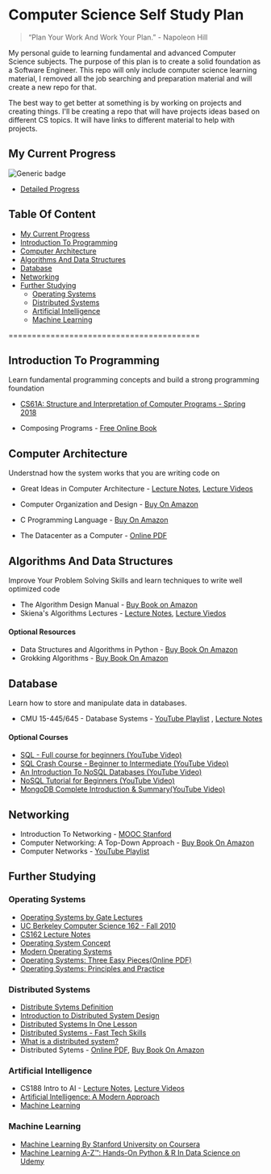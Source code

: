 Computer Science Self Study Plan
============

> “Plan Your Work And Work Your Plan.” - Napoleon Hill

My personal guide to learning fundamental and advanced Computer Science subjects.  The purpose of this plan is to create a solid foundation as a Software Engineer. This repo will only include computer science learning material, I removed all the job searching and preparation material and will create a new repo for that. 

The best way to get better at something is by working on projects and creating things. I'll be creating a repo that will have projects ideas based on different CS topics. It will have links to different material to help with projects. 

## My Current Progress
 ![Generic badge](https://img.shields.io/badge/Progress-00.00%25-32CD32.svg)

* [Detailed Progress](https://docs.google.com/spreadsheets/d/1vT6U4J7NTt8ixfy6xZinu9Vn06AeM1e2H5AJA0Ldgd4/edit?usp=sharing)

## Table Of Content

* [My Current Progress](#my-current-progress)
* [Introduction To Programming](#introduction-to-programming)
* [Computer Architecture](#computer-architecture)
* [Algorithms And Data Structures](#algorithms-and-data-structures)
* [Database](#database)
* [Networking](#networking)
* [Further Studying](#further-studying)
     + [Operating Systems](#operating-systems)
     + [Distributed Systems](#distributed-systems)
     + [Artificial Intelligence](#artificial-intelligence)
     + [Machine Learning](#machine-learning)

=========================================
## Introduction To Programming

Learn fundamental programming concepts and build a strong programming foundation

- [CS61A: Structure and Interpretation of Computer Programs - Spring 2018](https://bit.ly/2Kr1VJi)

- Composing Programs - [Free Online Book](http://composingprograms.com/)


## Computer Architecture

Understnad how the system works that you are writing code on

- Great Ideas in Computer Architecture - [Lecture Notes](http://inst.eecs.berkeley.edu/~cs61c/sp15/), [Lecture Videos](https://archive.org/details/ucberkeley-webcast-PL-XXv-cvA_iCl2-D-FS5mk0jFF6cYSJs_)

- Computer Organization and Design - [Buy On Amazon](https://www.amazon.com/Computer-Organization-Design-Fifth-Architecture/dp/0124077269?pldnSite=1)
- C Programming Language - [Buy On Amazon](https://www.amazon.com/Programming-Language-2nd-Brian-Kernighan/dp/0131103628/ref=sr_1_1?s=books&ie=UTF8&qid=1518908013&sr=1-1&keywords=c+programming+language)
- The Datacenter as a Computer - [Online PDF](http://inst.eecs.berkeley.edu/~cs61c/resources/WSCBarrosoHolzle.pdf)

## Algorithms And Data Structures

Improve Your Problem Solving Skills and learn techniques to write well optimized code

  - The Algorithm Design Manual - [Buy Book on Amazon](https://amzn.to/2MkzLRP)
  - Skiena's Algorithms Lectures - [Lecture Notes](https://bit.ly/2Miw0zL), [Lecture Viedos](https://bit.ly/2MKtf74)

  #### Optional Resources
  - Data Structures and Algorithms in Python - [Buy Book On Amazon](https://amzn.to/2LS9ga5)
  - Grokking Algorithms - [Buy Book On Amazon](https://amzn.to/2Ku6AKe)

## Database
Learn how to store and manipulate data in databases.

  - CMU 15-445/645 - Database Systems - [YouTube Playlist](https://www.youtube.com/playlist?list=PLSE8ODhjZXja3hgmuwhf89qboV1kOxMx7) , [Lecture Notes](https://15445.courses.cs.cmu.edu/fall2018/)

  #### Optional Courses
  - [SQL - Full course for beginners (YouTube Video)](https://www.youtube.com/watch?v=HXV3zeQKqGY)
  - [SQL Crash Course - Beginner to Intermediate (YouTube Video)](https://www.youtube.com/watch?v=nWeW3sCmD2k)
  - [An Introduction To NoSQL Databases (YouTube Video)](https://www.youtube.com/watch?v=uD3p_rZPBUQ)
  - [NoSQL Tutorial for Beginners (YouTube Video)](https://www.youtube.com/watch?v=2yQ9TGFpDuM)
  - [MongoDB Complete Introduction & Summary(YouTube Video)](https://www.youtube.com/watch?v=VELru-FCWDM)

## Networking

  - Introduction To Networking - [MOOC Stanford](https://stanford.io/1GXRYzS)
  - Computer Networking: A Top-Down Approach - [Buy Book On Amazon](https://amzn.to/2vju3Jz)
  - Computer Networks - [YouTube Playlist](https://m.youtube.com/playlist?list=PLEbnTDJUr_IegfoqO4iPnPYQui46QqT0j)


## Further Studying

### Operating Systems
   * [Operating Systems by Gate Lectures ](http://bit.ly/2BDbPGQ)
   * [UC Berkeley Computer Science 162 - Fall 2010](http://bit.ly/2BAAjAF)
   * [CS162 Lecture Notes](http://bit.ly/2HtvtWn)
   * [Operating System Concept](http://amzn.to/2EOJFuB)
   * [Modern Operating Systems](http://amzn.to/2CvAERS)
   * [Operating Systems: Three Easy Pieces(Online PDF)](http://pages.cs.wisc.edu/~remzi/OSTEP/)
   * [Operating Systems: Principles and Practice](http://amzn.to/2ommQEq)

### Distributed Systems    
   * [Distribute Sytems Definition](https://m.youtube.com/watch?v=nH9uwoyczFc)
   * [Introduction to Distributed System Design](http://bit.ly/13KaEko)
   * [Distributed Systems In One Lesson](http://bit.ly/2sJA3MU)
   * [Distributed Systems - Fast Tech Skills](http://bit.ly/2EDAwBw)
   * [What is a distributed system?](http://bit.ly/2EDP5ZX)
   * Distributed Sytems - [Online PDF](http://bit.ly/2wQshO0), [Buy Book On Amazon](http://amzn.to/2sAcoOE)

### Artificial Intelligence
  * CS188 Intro to AI - [Lecture Notes](https://bit.ly/2KtbA1K), [Lecture Videos](https://bit.ly/25TQnXW)
  * [Artificial Intelligence: A Modern Approach](https://amzn.to/2vBfQXO)
  * [Machine Learning](https://www.coursera.org/learn/machine-learning)

### Machine Learning
  * [Machine Learning By Stanford University on Coursera](https://www.coursera.org/learn/machine-learning)
  * [Machine Learning A-Z™: Hands-On Python & R In Data Science on Udemy](https://www.udemy.com/machinelearning/)
